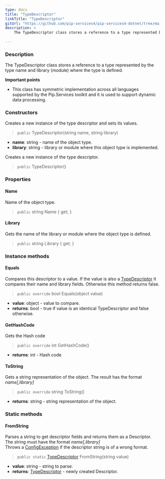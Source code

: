```yaml
---
type: docs
title: "TypeDescriptor"
linkTitle: "TypeDescriptor"
gitUrl: "https://github.com/pip-services4/pip-services4-dotnet/tree/main/pip-services4-commons-dotnet/src/Reflect"
description: >
    The TypeDescriptor class stores a reference to a type represented by the type name and library (module) where the type is defined.
    
---
```


### Description

The TypeDescriptor class stores a reference to a type represented by the type name and library (module) where the type is defined.

**Important points**

- This class has symmetric implementation across all languages supported by the Pip.Services toolkit and it is used to support dynamic data processing.

### Constructors
Creates a new instance of the type descriptor and sets its values.

> `public` TypeDescriptor(string name, string library)

- **name**: string - name of the object type.
- **library**: string - library or module where this object type is implemented.


Creates a new instance of the type descriptor.

> `public` TypeDescriptor()


### Properties

#### Name
Name of the object type.

> `public` string Name { get; }

#### Library
Gets the name of the library or module where the object type is defined.

> `public` string Library { get; }



### Instance methods

#### Equals
Compares this descriptor to a value.
If the value is also a [TypeDescriptor]() it compares their name and library fields.
Otherwise this method returns false.

> `public override` bool Equals(object value)

- **value**: object - value to compare.
- **returns**: bool - true if value is an identical TypeDescriptor and false otherwise.

#### GetHashCode
Gets the Hash code

> `public override` int GetHashCode()

- **returns**: int - Hash code


#### ToString
Gets a string representation of the object.
The result has the format *name[,library]*

> `public override` string ToString()

- **returns**: string - string representation of the object.

### Static methods

#### FromString
Parses a string to get descriptor fields and returns them as a Descriptor.
The string must have the format *name[,library]*  
Throws a [ConfigException](../../errors/config_exception) if the descriptor string is of a wrong format.

> `public static` [TypeDescriptor]() FromString(string value)

- **value**: string - string to parse.
- **returns**: [TypeDescriptor]() - newly created Descriptor.

